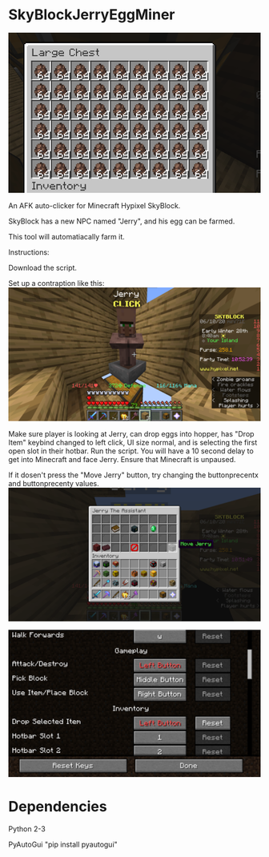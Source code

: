 # SkyBlockJerryEggMiner

![Jerry Eggs](images/jerryeggs.PNG)

An AFK auto-clicker for Minecraft Hypixel SkyBlock.

SkyBlock has a new NPC named "Jerry", and his egg can be farmed.

This tool will automatiacally farm it.

Instructions: 

Download the script.

Set up a contraption like this:
![Setup](images/setup.png)

Make sure player is looking at Jerry, can drop eggs into hopper, has "Drop Item" keybind changed to left click, UI size normal, and is selecting the first open slot in their hotbar.
Run the script. You will have a 10 second delay to get into Minecraft and face Jerry. Ensure that Minecraft is unpaused.

If it dosen't press the "Move Jerry" button, try changing the buttonprecentx and buttonprecenty values.
![Move Jerry Button](images/jerrybutton.png)

![Controls](images/controls.PNG)


Dependencies
============

Python 2-3

PyAutoGui "pip install pyautogui"
